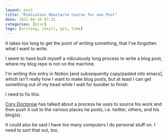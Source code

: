 ```yaml
---
layout: post
title: "Ridiculous Obastacle Course for new Post"
date: 2021-04-30 07:31
categories: [misc]
tags: [writing, jekyll, git, time]
---
```

It takes too long to get the point of writing something, that I've forgotten what I want to write.

I seem to have built myself a ridiculously long process to write a blog post, where my blog repo is not on the machine.

I'm writing this entry in Notion [and subsequently copy/pasted into emacs], which isn't really how I want to make blog posts, but at least I can get something out of my head while I wait for bundler to finish.

I need to fix this.

[Cory Doctorow](https://twitter.com/doctorow "writer, speaker, thinker, freedom figher") has talked about a process he uses to source his work and then push it out to the various places he posts, i.e. twitter, others, and his blog(s).

It could also be said I have too many computers I do personal stuff on. I need to sort that out, too.
